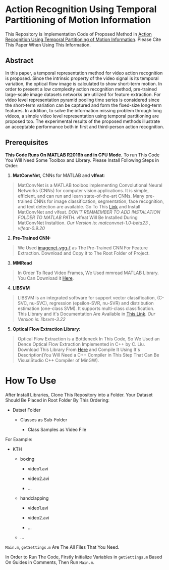 # Action Recognition Using Temporal Partitioning of Motion Information
This Repository is Implementation Code of Proposed Method in [Action Recognition Using Temporal Partitioning of Motion Information](https://ieeexplore.ieee.org/document/8786379). Please Cite This Paper When Using This Information.

## Abstract
In this paper, a temporal representation method for video action recognition is proposed. Since the intrinsic property of the video signal is its temporal variation, the optical flow image is calculated to show short-term motion. In order to present a low complexity action recognition method, pre-trained large-scale image datasets networks are utilized for feature extraction. For video level representation pyramid pooling time series is considered since the short-term variation can be captured and form the fixed-size long-term features. In addition, to solve the information missing problem through long videos, a simple video level representation using temporal partitioning are proposed too. The experimental results of the proposed methods illustrate an acceptable performance both in first and third-person action recognition.

## Prerequisites
**This Code Runs On MATLAB R2016b and in CPU Mode.**
To run This Code You Will Need Some Toolbox and Library. Please Install Following Steps in Order:
1. **MatConvNet**, CNNs for MATLAB and **vlfeat**:
>MatConvNet is a MATLAB toolbox implementing Convolutional Neural Networks (CNNs) for computer vision applications. It is simple, efficient, and can run and learn state-of-the-art CNNs. Many pre-trained CNNs for image classification, segmentation, face recognition, and text detection are available.
Go To This [Link](http://www.vlfeat.org/matconvnet/) and Install MatConvNet and vlfeat. _DON'T REMMEMBER TO ADD INSTALATION FOLDER TO MATLAB PATH._
vlfeat Will Be Installed During MatConvNet Instaltion.
*Our Version is: matconvnet-1.0-beta23 , vlfeat-0.9.20*

2. **Pre-Trained CNN:**
>We Used [imagenet-vgg-f](http://www.vlfeat.org/matconvnet/models/imagenet-vgg-f.mat) as The Pre-Trained CNN For Feature Extraction. Download and Copy it to The Root Folder of Project.

3. **MMRead**
>In Order To Read Video Frames, We Used mmread MATLAB Library. You Can Download it [Here](https://www.mathworks.com/matlabcentral/fileexchange/8028-mmread).

4. **LIBSVM**
> LIBSVM is an integrated software for support vector classification, (C-SVC, nu-SVC), regression (epsilon-SVR, nu-SVR) and distribution estimation (one-class SVM). It supports multi-class classification. This Library and it's Documentation Are Available in [This Link](https://www.csie.ntu.edu.tw/~cjlin/libsvm/).
*Our Version is: libsvm-3.22*

5. **Optical Flow Extraction Library:**
> Optical Flow Extraction is a Bottleneck In This Code, So We Used an Dence Optical Flow Extraction Implemented in C++ by C. Liu. Download This Library From [Here](https://people.csail.mit.edu/celiu/OpticalFlow/) and Compile It Using It's Description(You Will Need a C++ Compiler in This Step That Can Be VisualStudio C++ Compiler of MinGW).
  
# How To Use
After Install Libraries, Clone This Repository into a Folder. Your Dataset Should Be Placed in Root Folder By This Ordering:

- Datset Folder

  - Classes as Sub-Folder
  
    - Class Samples as Video File
      
For Example:

- KTH

  - boxing
  
    - video1.avi
    
    - video2.avi
    
    - ...
    
  - handclapping
  
    - video1.avi
    
    - video2.avi
    
    - ...
    
  - ...
  
`Main.m`, `getSettings.m` Are The All Files That You Need.

In Order to Run The Code, Firstly Initialize Variables in `getSettings.m` Based On Guides in Comments, Then Run `Main.m`.

